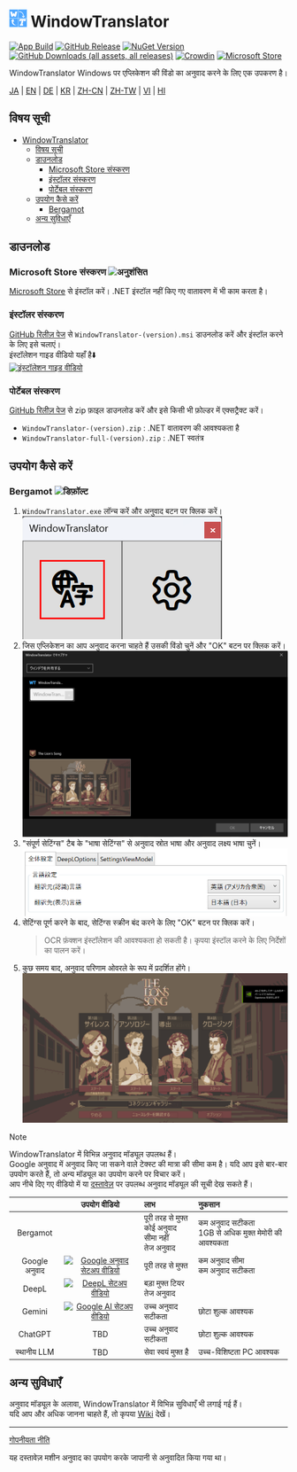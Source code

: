 # <img src="images/wt.png" width="32" > WindowTranslator

[![App Build](https://github.com/Freeesia/WindowTranslator/actions/workflows/dotnet-desktop.yml/badge.svg)](https://github.com/Freeesia/WindowTranslator/actions/workflows/dotnet-desktop.yml)
[![GitHub Release](https://img.shields.io/github/v/release/Freeesia/WindowTranslator)](https://github.com/Freeesia/WindowTranslator/releases/latest)
[![NuGet Version](https://img.shields.io/nuget/v/WindowTranslator.Abstractions)](https://www.nuget.org/packages/WindowTranslator.Abstractions)
[![GitHub Downloads (all assets, all releases)](https://img.shields.io/github/downloads/Freeesia/WindowTranslator/total)](https://github.com/Freeesia/WindowTranslator/releases/latest)
[![Crowdin](https://badges.crowdin.net/windowtranslator/localized.svg)](https://crowdin.com/project/windowtranslator)
[![Microsoft Store](https://get.microsoft.com/images/en-us%20dark.svg)](https://apps.microsoft.com/detail/9pjd2fdzqxm3?referrer=appbadge&mode=direct)

WindowTranslator Windows पर एप्लिकेशन की विंडो का अनुवाद करने के लिए एक उपकरण है।

[JA](README.md) | [EN](./README.en.md) | [DE](./README.de.md) | [KR](./README.kr.md) | [ZH-CN](./README.zh-cn.md) | [ZH-TW](./README.zh-tw.md) | [VI](./README.vi.md) | [HI](./README.hi.md)

## विषय सूची
- [ WindowTranslator](#-windowtranslator)
  - [विषय सूची](#विषय-सूची)
  - [डाउनलोड](#डाउनलोड)
    - [Microsoft Store संस्करण ](#microsoft-store-संस्करण-)
    - [इंस्टॉलर संस्करण](#इंस्टॉलर-संस्करण)
    - [पोर्टेबल संस्करण](#पोर्टेबल-संस्करण)
  - [उपयोग कैसे करें](#उपयोग-कैसे-करें)
    - [Bergamot ](#bergamot-)
  - [अन्य सुविधाएँ](#अन्य-सुविधाएँ)

## डाउनलोड
### Microsoft Store संस्करण ![अनुशंसित](https://img.shields.io/badge/अनुशंसित-brightgreen)

[Microsoft Store](https://apps.microsoft.com/detail/9pjd2fdzqxm3?referrer=appbadge&mode=direct) से इंस्टॉल करें।
.NET इंस्टॉल नहीं किए गए वातावरण में भी काम करता है।

### इंस्टॉलर संस्करण

[GitHub रिलीज़ पेज](https://github.com/Freeesia/WindowTranslator/releases/latest) से `WindowTranslator-(version).msi` डाउनलोड करें और इंस्टॉल करने के लिए इसे चलाएं।  
इंस्टॉलेशन गाइड वीडियो यहाँ है⬇️  
[![इंस्टॉलेशन गाइड वीडियो](https://github.com/user-attachments/assets/b5babc02-715b-43bc-ba97-f23078ffd39b)](https://youtu.be/wvcbCLA9chQ?t=7)

### पोर्टेबल संस्करण

[GitHub रिलीज़ पेज](https://github.com/Freeesia/WindowTranslator/releases/latest) से zip फ़ाइल डाउनलोड करें और इसे किसी भी फ़ोल्डर में एक्सट्रैक्ट करें।  
- `WindowTranslator-(version).zip` : .NET वातावरण की आवश्यकता है  
- `WindowTranslator-full-(version).zip` : .NET स्वतंत्र

## उपयोग कैसे करें

### Bergamot ![डिफ़ॉल्ट](https://img.shields.io/badge/डिफ़ॉल्ट-brightgreen)

1. `WindowTranslator.exe` लॉन्च करें और अनुवाद बटन पर क्लिक करें।  
   ![अनुवाद बटन](images/translate.png)
2. जिस एप्लिकेशन का आप अनुवाद करना चाहते हैं उसकी विंडो चुनें और "OK" बटन पर क्लिक करें।  
   ![विंडो चयन](images/select.png)
3. "संपूर्ण सेटिंग्स" टैब के "भाषा सेटिंग्स" से अनुवाद स्रोत भाषा और अनुवाद लक्ष्य भाषा चुनें।  
   ![भाषा सेटिंग्स](images/language.png)
4. सेटिंग्स पूर्ण करने के बाद, सेटिंग्स स्क्रीन बंद करने के लिए "OK" बटन पर क्लिक करें।  
   > OCR फ़ंक्शन इंस्टॉलेशन की आवश्यकता हो सकती है।
   > कृपया इंस्टॉल करने के लिए निर्देशों का पालन करें।
5. कुछ समय बाद, अनुवाद परिणाम ओवरले के रूप में प्रदर्शित होंगे।  
   ![अनुवाद परिणाम](images/result.png)

> [!NOTE]
> WindowTranslator में विभिन्न अनुवाद मॉड्यूल उपलब्ध हैं।  
> Google अनुवाद में अनुवाद किए जा सकने वाले टेक्स्ट की मात्रा की सीमा कम है। यदि आप इसे बार-बार उपयोग करते हैं, तो अन्य मॉड्यूल का उपयोग करने पर विचार करें।  
> आप नीचे दिए गए वीडियो में या [दस्तावेज़](https://wt.studiofreesia.com/TranslateModule.hi) पर उपलब्ध अनुवाद मॉड्यूल की सूची देख सकते हैं।
> 
> |                |                                                           उपयोग वीडियो                                                            | लाभ                    | नुकसान                        |
> | :------------: | :-----------------------------------------------------------------------------------------------------------------------------------: | :---------------------------- | :----------------------------------- |
> |   Bergamot     | | पूरी तरह से मुफ्त<br/>कोई अनुवाद सीमा नहीं<br/>तेज अनुवाद | कम अनुवाद सटीकता<br/>1GB से अधिक मुक्त मेमोरी की आवश्यकता |
> |   Google अनुवाद   | [![Google अनुवाद सेटअप वीडियो](https://github.com/user-attachments/assets/bbf45370-0387-47e1-b690-3183f37e06d2)](https://youtu.be/83A8T890N5M)  | पूरी तरह से मुफ्त | कम अनुवाद सीमा<br/>कम अनुवाद सटीकता |
> |     DeepL      |   [![DeepL सेटअप वीडियो](https://github.com/user-attachments/assets/4abd512f-cff9-45a8-852b-722641458f0b)](https://youtu.be/D7Yb6rIVPI0)   | बड़ा मुफ्त टियर<br/>तेज अनुवाद | |
> |     Gemini     | [![Google AI सेटअप वीडियो](https://github.com/user-attachments/assets/9d3a91ab-f1aa-4079-be68-622212ab1b68)](https://youtu.be/Oht0z03M91I) | उच्च अनुवाद सटीकता | छोटा शुल्क आवश्यक |
> |    ChatGPT     | TBD | उच्च अनुवाद सटीकता | छोटा शुल्क आवश्यक |
> | स्थानीय LLM | TBD | सेवा स्वयं मुफ्त है | उच्च-विशिष्टता PC आवश्यक |

## अन्य सुविधाएँ

अनुवाद मॉड्यूल के अलावा, WindowTranslator में विभिन्न सुविधाएँ भी लगाई गई हैं।  
यदि आप और अधिक जानना चाहते हैं, तो कृपया [Wiki](https://github.com/Freeesia/WindowTranslator/wiki) देखें।

---
[गोपनीयता नीति](PrivacyPolicy.md)

यह दस्तावेज़ मशीन अनुवाद का उपयोग करके जापानी से अनुवादित किया गया था।
